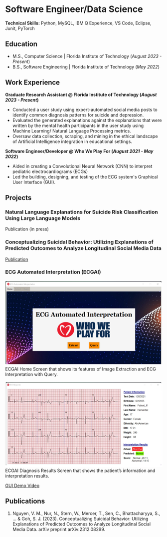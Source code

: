# Software Engineer/Data Science

**Technical Skills:** Python, MySQL, IBM Q Experience, VS Code, Eclipse, Junit, PyTorch

## Education
- M.S., Computer Science | Florida Institute of Technology (_August 2023 - Present_)
- B.S., Software Engineering | Florida Institute of Technology (_May 2022_)

## Work Experience
**Graduate Research Assistant @ Florida Institute of Technology (_August 2023 - Present_)**
- Conducted a user study using expert-automated social media posts to identify common diagnosis patterns for suicide and depression.
- Evaluated the generated explanations against the explanations that were written by the mental health participants in the user study using Machine Learning/ Natural Language Processing metrics.
- Oversaw data collection, scraping, and mining in the ethical landscape of Artificial Intelligence integration in educational settings.

**Software Engineer/Developer @ Who We Play For (_August 2021 - May 2022_)**
- Aided in creating a Convolutional Neural Network (CNN) to interpret pediatric electrocardiograms (ECGs)
- Led the building, designing, and testing of the ECG system's Graphical User Interface (GUI).

## Projects
### Natural Language Explanations for Suicide Risk Classification Using Large Language Models
Publication (in press)

### Conceptualizing Suicidal Behavior: Utilizing Explanations of Predicted Outcomes to Analyze Longitudinal Social Media Data
[Publication](https://arxiv.org/abs/2312.08299)

### ECG Automated Interpretation (ECGAI)
![ECG Home Screen](GUI_Home.png)
ECGAI Home Screen that shows its features of Image Extraction and ECG Interpretation with Query. 

![ECG Results Screen](GUI.png)
ECGAI Diagnosis Results Screen that shows the patient’s information and interpretation results. 

[GUI Demo Video](https://drive.google.com/file/d/1-qP9rrQgHox8bDNeIgJ2bw7nouTjK59B/view?usp=sharing)

## Publications
1. Nguyen, V. M., Nur, N., Stern, W., Mercer, T., Sen, C., Bhattacharyya, S., ... & Goh, S. J. (2023). Conceptualizing Suicidal Behavior: Utilizing Explanations of Predicted Outcomes to Analyze Longitudinal Social Media Data. arXiv preprint arXiv:2312.08299.
